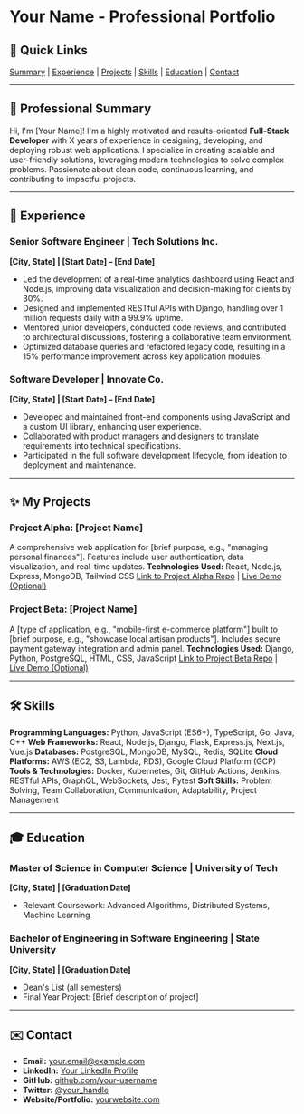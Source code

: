 # Your Name - Professional Portfolio

## 🚀 Quick Links

[Summary](#summary) | [Experience](#experience) | [Projects](#projects) | [Skills](#skills) | [Education](#education) | [Contact](#contact)

---

## <a name="summary"></a>👋 Professional Summary

Hi, I'm [Your Name]! I'm a highly motivated and results-oriented **Full-Stack Developer** with X years of experience in designing, developing, and deploying robust web applications. I specialize in creating scalable and user-friendly solutions, leveraging modern technologies to solve complex problems. Passionate about clean code, continuous learning, and contributing to impactful projects.

---

## <a name="experience"></a>💼 Experience

### Senior Software Engineer | Tech Solutions Inc.
**[City, State] | [Start Date] – [End Date]**
* Led the development of a real-time analytics dashboard using React and Node.js, improving data visualization and decision-making for clients by 30%.
* Designed and implemented RESTful APIs with Django, handling over 1 million requests daily with a 99.9% uptime.
* Mentored junior developers, conducted code reviews, and contributed to architectural discussions, fostering a collaborative team environment.
* Optimized database queries and refactored legacy code, resulting in a 15% performance improvement across key application modules.

### Software Developer | Innovate Co.
**[City, State] | [Start Date] – [End Date]**
* Developed and maintained front-end components using JavaScript and a custom UI library, enhancing user experience.
* Collaborated with product managers and designers to translate requirements into technical specifications.
* Participated in the full software development lifecycle, from ideation to deployment and maintenance.

---

## <a name="projects"></a>✨ My Projects

### Project Alpha: [Project Name]
A comprehensive web application for [brief purpose, e.g., "managing personal finances"]. Features include user authentication, data visualization, and real-time updates.
**Technologies Used:** React, Node.js, Express, MongoDB, Tailwind CSS
[Link to Project Alpha Repo](https://github.com/your-username/project-alpha) | [Live Demo (Optional)](https://your-project-alpha-demo.com)

### Project Beta: [Project Name]
A [type of application, e.g., "mobile-first e-commerce platform"] built to [brief purpose, e.g., "showcase local artisan products"]. Includes secure payment gateway integration and admin panel.
**Technologies Used:** Django, Python, PostgreSQL, HTML, CSS, JavaScript
[Link to Project Beta Repo](https://github.com/your-username/project-beta) | [Live Demo (Optional)](https://your-project-beta-demo.com)

---

## <a name="skills"></a>🛠️ Skills

**Programming Languages:** Python, JavaScript (ES6+), TypeScript, Go, Java, C++
**Web Frameworks:** React, Node.js, Django, Flask, Express.js, Next.js, Vue.js
**Databases:** PostgreSQL, MongoDB, MySQL, Redis, SQLite
**Cloud Platforms:** AWS (EC2, S3, Lambda, RDS), Google Cloud Platform (GCP)
**Tools & Technologies:** Docker, Kubernetes, Git, GitHub Actions, Jenkins, RESTful APIs, GraphQL, WebSockets, Jest, Pytest
**Soft Skills:** Problem Solving, Team Collaboration, Communication, Adaptability, Project Management

---

## <a name="education"></a>🎓 Education

### Master of Science in Computer Science | University of Tech
**[City, State] | [Graduation Date]**
* Relevant Coursework: Advanced Algorithms, Distributed Systems, Machine Learning

### Bachelor of Engineering in Software Engineering | State University
**[City, State] | [Graduation Date]**
* Dean's List (all semesters)
* Final Year Project: [Brief description of project]

---

## <a name="contact"></a>✉️ Contact

* **Email:** your.email@example.com
* **LinkedIn:** [Your LinkedIn Profile](https://linkedin.com/in/your-profile)
* **GitHub:** [github.com/your-username](https://github.com/your-username)
* **Twitter:** [@your_handle](https://twitter.com/your_handle)
* **Website/Portfolio:** [yourwebsite.com](https://yourwebsite.com)
